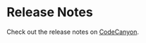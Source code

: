 # Release Notes

Check out the release notes on [CodeCanyon](https://codecanyon.net/user/archielite/portfolio).
